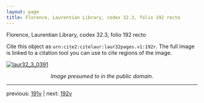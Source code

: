 ```yaml
---
layout: page
title: Florence, Laurentian Library, codex 32.3, folio 192 recto
---
```


Florence, Laurentian Library, codex 32.3, folio 192 recto

Cite this object as `urn:cite2:citelaur:laur32pages.v1:192r`.  The full image is linked to a citation tool you can use to cite regions of the image.

[![laur32_3_0391](http://www.homermultitext.org/iipsrv?IIIF=/project/homer/pyramidal/deepzoom/citelaur/laur32imgs/v1/laur32_3_0391.tif/full/800,/0/default.jpg)](http://www.homermultitext.org/ict2/?urn=urn:cite2:citelaur:laur32imgs.v1:laur32_3_0391) 

<p style="text-align: center; font-style: italic;">Image presumed to in the public domain.</p>

---

previous: [191v](../191v/) | next: [192v](../192v/)